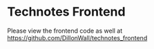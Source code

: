 # Technotes Frontend
Please view the frontend code as well at https://github.com/DillonWall/technotes_frontend
